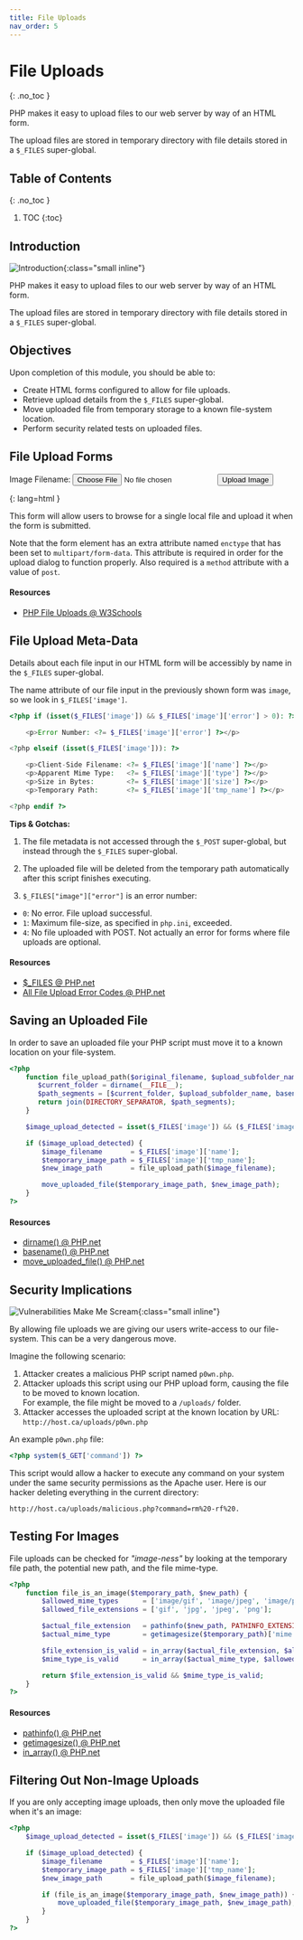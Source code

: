 ```yaml
---
title: File Uploads
nav_order: 5
---
```


<!-- prettier-ignore-start -->

# File Uploads 
{: .no_toc }

PHP makes it easy to upload files to our web server by way of an HTML form.

The upload files are stored in temporary directory with file details stored in a `$_FILES` super-global.

## Table of Contents
{: .no_toc }

1. TOC
{:toc}

<!-- prettier-ignore-end -->

## Introduction

![Introduction](Upload.png){:class="small inline"}

PHP makes it easy to upload files to our web server by way of an HTML form.

The upload files are stored in temporary directory with file details stored in a `$_FILES` super-global.

## Objectives

Upon completion of this module, you should be able to:

- Create HTML forms configured to allow for file uploads.
- Retrieve upload details from the `$_FILES` super-global.
- Move uploaded file from temporary storage to a known file-system location.
- Perform security related tests on uploaded files.

## File Upload Forms

<!DOCTYPE html>
<html>
    <head><title>File Upload Form</title></head>
<body>
    <form method="post" enctype="multipart/form-data">
        <label for="image">Image Filename:</label>
        <input type="file" name="image" id="image">
        <input type="submit" name="submit" value="Upload Image">
    </form>
</body>
</html>
{: lang=html }

This form will allow users to browse for a single local file and upload it when the form is submitted.

Note that the form element has an extra attribute named `enctype` that has been set to `multipart/form-data`. This attribute is required in order for the upload dialog to function properly. Also required is a `method` attribute with a value of `post`.

#### Resources

- [PHP File Uploads @ W3Schools](http://www.w3schools.com/php/php_file_upload.asp)

## File Upload Meta-Data

Details about each file input in our HTML form will be accessibly by name in the `$_FILES` super-global.

The name attribute of our file input in the previously shown form was `image`, so we look in `$_FILES['image']`.

```php
<?php if (isset($_FILES['image']) && $_FILES['image']['error'] > 0): ?>

    <p>Error Number: <?= $_FILES['image']['error'] ?></p>

<?php elseif (isset($_FILES['image'])): ?>

    <p>Client-Side Filename: <?= $_FILES['image']['name'] ?></p>
    <p>Apparent Mime Type:   <?= $_FILES['image']['type'] ?></p>
    <p>Size in Bytes:        <?= $_FILES['image']['size'] ?></p>
    <p>Temporary Path:       <?= $_FILES['image']['tmp_name'] ?></p>

<?php endif ?>
```

**Tips & Gotchas:**

1. The file metadata is not accessed through the `$_POST` super-global, but instead through the `$_FILES` super-global.

2. The uploaded file will be deleted from the temporary path automatically after this script finishes executing.

3. `$_FILES["image"]["error"]` is an error number:

- `0`: No error. File upload successful.
- `1`: Maximum file-size, as specified in `php.ini`, exceeded.
- `4`: No file uploaded with POST. Not actually an error for forms where file uploads are optional.

#### Resources

- [$\_FILES @ PHP.net](https://php.net/manual/en/reserved.variables.files.php)
- [All File Upload Error Codes @ PHP.net](https://php.net/manual/en/features.file-upload.errors.php)

## Saving an Uploaded File

In order to save an uploaded file your PHP script must move it to a known location on your file-system.

```php
<?php
    function file_upload_path($original_filename, $upload_subfolder_name = 'uploads') {
       $current_folder = dirname(__FILE__);
       $path_segments = [$current_folder, $upload_subfolder_name, basename($original_filename)];
       return join(DIRECTORY_SEPARATOR, $path_segments);
    }

    $image_upload_detected = isset($_FILES['image']) && ($_FILES['image']['error'] === 0);

    if ($image_upload_detected) {
        $image_filename       = $_FILES['image']['name'];
        $temporary_image_path = $_FILES['image']['tmp_name'];
        $new_image_path       = file_upload_path($image_filename);

        move_uploaded_file($temporary_image_path, $new_image_path);
    }
?>
```

#### Resources

- [dirname() @ PHP.net](https://php.net/manual/en/function.dirname.php)
- [basename() @ PHP.net](https://php.net/manual/en/function.basename.php)
- [move_uploaded_file() @ PHP.net](https://php.net/manual/en/function.move-uploaded-file.php)

## Security Implications

![Vulnerabilities Make Me Scream](NUCLEAR_DANGER.png){:class="small inline"}

By allowing file uploads we are giving our users write-access to our file-system. This can be a very dangerous move.

Imagine the following scenario:

1. Attacker creates a malicious PHP script named `p0wn.php`.
2. Attacker uploads this script using our PHP upload form, causing the file to be moved to known location.  
   For example, the file might be moved to a `/uploads/` folder.
3. Attacker accesses the uploaded script at the known location by URL:  
   `http://host.ca/uploads/p0wn.php`

An example `p0wn.php` file:

```php
<?php system($_GET['command']) ?>
```

This script would allow a hacker to execute any command on your system under the same security permissions as the Apache user. Here is our hacker deleting everything in the current directory:

`http://host.ca/uploads/malicious.php?command=rm%20-rf%20.`

## Testing For Images

File uploads can be checked for _"image-ness"_ by looking at the temporary file path, the potential new path, and the file mime-type.

```php
<?php
    function file_is_an_image($temporary_path, $new_path) {
        $allowed_mime_types      = ['image/gif', 'image/jpeg', 'image/png'];
        $allowed_file_extensions = ['gif', 'jpg', 'jpeg', 'png'];

        $actual_file_extension   = pathinfo($new_path, PATHINFO_EXTENSION);
        $actual_mime_type        = getimagesize($temporary_path)['mime'];

        $file_extension_is_valid = in_array($actual_file_extension, $allowed_file_extensions);
        $mime_type_is_valid      = in_array($actual_mime_type, $allowed_mime_types);

        return $file_extension_is_valid && $mime_type_is_valid;
    }
?>
```

#### Resources

- [pathinfo() @ PHP.net](https://php.net/manual/en/function.pathinfo.php)
- [getimagesize() @ PHP.net](https://php.net/manual/en/function.getimagesize.php)
- [in_array() @ PHP.net](https://php.net/manual/en/function.in-array.php)

## Filtering Out Non-Image Uploads

If you are only accepting image uploads, then only move the uploaded file when it's an image:

```php
<?php
    $image_upload_detected = isset($_FILES['image']) && ($_FILES['image']['error'] === 0);

    if ($image_upload_detected) {
        $image_filename       = $_FILES['image']['name'];
        $temporary_image_path = $_FILES['image']['tmp_name'];
        $new_image_path       = file_upload_path($image_filename);

        if (file_is_an_image($temporary_image_path, $new_image_path)) {
            move_uploaded_file($temporary_image_path, $new_image_path);
        }
    }
?>
```
